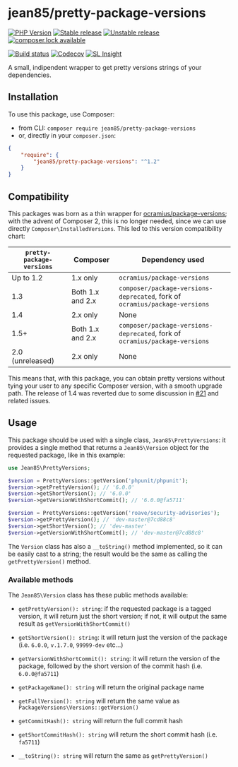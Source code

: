 # jean85/pretty-package-versions

[![PHP Version](https://img.shields.io/badge/php-%5E7.0-blue.svg)](https://img.shields.io/badge/php-%5E7.0-blue.svg)
[![Stable release][Last stable image]][Packagist link]
[![Unstable release][Last unstable image]][Packagist link]
[![composer.lock available](https://poser.pugx.org/jean85/pretty-package-versions/composerlock)](https://packagist.org/packages/jean85/pretty-package-versions)

[![Build status][Master build image]][Master build link]
[![Codecov](https://codecov.io/gh/Jean85/pretty-package-versions/branch/master/graph/badge.svg)](https://codecov.io/gh/Jean85/pretty-package-versions)
[![SL Insight][SL Insight image]][SL Insight link]

A small, indipendent wrapper to get pretty versions strings of your dependencies.

## Installation
To use this package, use Composer:

 * from CLI: `composer require jean85/pretty-package-versions`
 * or, directly in your `composer.json`:

```json
{
    "require": {
        "jean85/pretty-package-versions": "^1.2"
    }
}
```
## Compatibility
This packages was born as a thin wrapper for [ocramius/package-versions](https://packagist.org/packages/ocramius/package-versions); with the advent of Composer 2, this is no longer needed, since we can use directly `Composer\InstalledVersions`. This led to this version compatibility chart:

|`pretty-package-versions`| Composer         | Dependency used
|-------------------------|------------------|-----------------|
| Up to 1.2               | 1.x only         | `ocramius/package-versions`
| 1.3                     | Both 1.x and 2.x | `composer/package-versions-deprecated`, fork of `ocramius/package-versions` |
| 1.4                     | 2.x only         | None            |
| 1.5+                    | Both 1.x and 2.x | `composer/package-versions-deprecated`, fork of `ocramius/package-versions` |
| 2.0 (unreleased)        | 2.x only         | None            |

This means that, with this package, you can obtain pretty versions without tying your user to any specific Composer version, with a smooth upgrade path. The release of 1.4 was reverted due to some discussion in [#21](https://github.com/Jean85/pretty-package-versions/issues/21) and related issues.

## Usage
This package should be used with a single class, `Jean85\PrettyVersions`: it provides a single method that returns a `Jean85\Version` object for the requested package, like in this example:

```php
use Jean85\PrettyVersions;

$version = PrettyVersions::getVersion('phpunit/phpunit');
$version->getPrettyVersion(); // '6.0.0'
$version->getShortVersion(); // '6.0.0'
$version->getVersionWithShortCommit(); // '6.0.0@fa5711'

$version = PrettyVersions::getVersion('roave/security-advisories');
$version->getPrettyVersion(); // 'dev-master@7cd88c8'
$version->getShortVersion(); // 'dev-master'
$version->getVersionWithShortCommit(); // 'dev-master@7cd88c8'
```

The `Version` class has also a `__toString()` method implemented, so it can be easily cast to a string; the result would be the same as calling the `getPrettyVersion()` method.

### Available methods

The `Jean85\Version` class has these public methods available:

 * `getPrettyVersion(): string`: if the requested package is a tagged version, it will return just the short version; if not, it will output the same result as `getVersionWithShortCommit()`

 * `getShortVersion(): string`: it will return just the version of the package (i.e. `6.0.0`, `v.1.7.0`, `99999-dev` etc...)

 * `getVersionWithShortCommit(): string`: it will return the version of the package, followed by the short version of the commit hash (i.e. `6.0.0@fa5711`)

 * `getPackageName(): string` will return the original package name

 * `getFullVersion(): string` will return the same value as `PackageVersions\Versions::getVersion()` 

 * `getCommitHash(): string` will return the full commit hash 

 * `getShortCommitHash(): string` will return the short commit hash (i.e. `fa5711`)

 * `__toString(): string` will return the same as `getPrettyVersion()`

[Last stable image]: https://poser.pugx.org/Jean85/pretty-package-versions/version.svg
[Last unstable image]: https://poser.pugx.org/Jean85/pretty-package-versions/v/unstable.svg
[Master build image]: https://travis-ci.org/Jean85/pretty-package-versions.svg
[SL Insight image]: https://insight.sensiolabs.com/projects/275dfe5b-5b16-42df-949b-a7db85a8fe4e/mini.png

[Packagist link]: https://packagist.org/packages/Jean85/pretty-package-versions
[Master build link]: https://travis-ci.org/Jean85/pretty-package-versions
[SL Insight link]: https://insight.sensiolabs.com/projects/275dfe5b-5b16-42df-949b-a7db85a8fe4e
